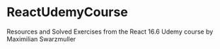 # ReactUdemyCourse
Resources and Solved Exercises from the React 16.6 Udemy course by Maximilian Swarzmuller
